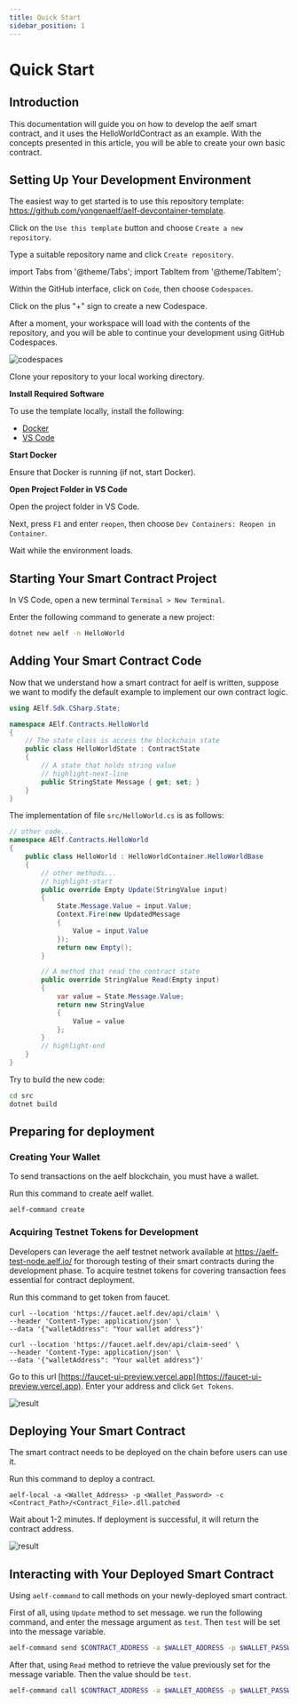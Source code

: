 ```yaml
---
title: Quick Start
sidebar_position: 1
---
```

# Quick Start

## Introduction

This documentation will guide you on how to develop the aelf smart contract, and it uses the HelloWorldContract as an example.
With the concepts presented in this article, you will be able to create your own basic contract.

## Setting Up Your Development Environment

The easiest way to get started is to use this repository template: https://github.com/yongenaelf/aelf-devcontainer-template.

Click on the `Use this template` button and choose `Create a new repository`.

Type a suitable repository name and click `Create repository`.

import Tabs from '@theme/Tabs';
import TabItem from '@theme/TabItem';

<Tabs>
  <TabItem value="codespaces" label="GitHub Codespaces" default>

Within the GitHub interface, click on `Code`, then choose `Codespaces`.

Click on the plus "+" sign to create a new Codespace.

After a moment, your workspace will load with the contents of the repository, and you will be able to continue your development using GitHub Codespaces.

![codespaces](/img/codespaces.png)

</TabItem>
  <TabItem value="local" label="Local Development">

Clone your repository to your local working directory.

**Install Required Software**

To use the template locally, install the following:

- [Docker](https://www.docker.com/get-started/)
- [VS Code](https://code.visualstudio.com/)

**Start Docker**

Ensure that Docker is running (if not, start Docker).

**Open Project Folder in VS Code**

Open the project folder in VS Code.

Next, press `F1` and enter `reopen`, then choose `Dev Containers: Reopen in Container`.

Wait while the environment loads.
</TabItem>
</Tabs>

## Starting Your Smart Contract Project

In VS Code, open a new terminal `Terminal > New Terminal`.

Enter the following command to generate a new project:

```bash
dotnet new aelf -n HelloWorld
```

## Adding Your Smart Contract Code

Now that we understand how a smart contract for aelf is written, suppose we want to modify the default example to implement our own contract logic.

```csharp
using AElf.Sdk.CSharp.State;

namespace AElf.Contracts.HelloWorld
{
    // The state class is access the blockchain state
    public class HelloWorldState : ContractState
    {
        // A state that holds string value
        // highlight-next-line
        public StringState Message { get; set; }
    }
}
```

The implementation of file `src/HelloWorld.cs` is as follows:

```csharp
// other code...
namespace AElf.Contracts.HelloWorld
{
    public class HelloWorld : HelloWorldContainer.HelloWorldBase
    {
        // other methods...
        // highlight-start
        public override Empty Update(StringValue input)
        {
            State.Message.Value = input.Value;
            Context.Fire(new UpdatedMessage
            {
                Value = input.Value
            });
            return new Empty();
        }

        // A method that read the contract state
        public override StringValue Read(Empty input)
        {
            var value = State.Message.Value;
            return new StringValue
            {
                Value = value
            };
        }
        // highlight-end
    }
}
```

Try to build the new code:

```bash
cd src
dotnet build
```

## Preparing for deployment

### Creating Your Wallet

To send transactions on the aelf blockchain, you must have a wallet.

Run this command to create aelf wallet.

```
aelf-command create
```

### Acquiring Testnet Tokens for Development

Developers can leverage the aelf testnet network available at https://aelf-test-node.aelf.io/ for thorough testing of their smart contracts during the development phase.
To acquire testnet tokens for covering transaction fees essential for contract deployment.

<Tabs>
  <TabItem value="Use Command" label="Use Command" default>

Run this command to get token from faucet.

```
curl --location 'https://faucet.aelf.dev/api/claim' \
--header 'Content-Type: application/json' \
--data '{"walletAddress": "Your wallet address"}'
```

```
curl --location 'https://faucet.aelf.dev/api/claim-seed' \
--header 'Content-Type: application/json' \
--data '{"walletAddress": "Your wallet address"}'
```

</TabItem>
  <TabItem value="Use GUI" label="Use GUI">

Go to this url [https://faucet-ui-preview.vercel.app](https://faucet-ui-preview.vercel.app). Enter your address and click ``Get Tokens``.

![result](/img/get-token-ui.png)

</TabItem>
</Tabs>

## Deploying Your Smart Contract

The smart contract needs to be deployed on the chain before users can use it.

Run this command to deploy a contract.

```
aelf-local -a <Wallet_Address> -p <Wallet_Password> -c <Contract_Path>/<Contract_File>.dll.patched
```

Wait about 1-2 minutes. If deployment is successful, it will return the contract address.

![result](/img/deploy-result.png)

## Interacting with Your Deployed Smart Contract

Using `aelf-command` to call methods on your newly-deployed smart contract.


First of all, using `Update` method to set message. we run the following command,
and enter the message argument as `test`. Then `test` will be set into the message variable.

```bash
aelf-command send $CONTRACT_ADDRESS -a $WALLET_ADDRESS -p $WALLET_PASSWORD -e $ENDPOINT Update 
```

After that, using `Read` method to retrieve the value previously set for the message variable.
Then the value should be `test`.

```bash
aelf-command call $CONTRACT_ADDRESS -a $WALLET_ADDRESS -p $WALLET_PASSWORD -e $ENDPOINT Read 
```